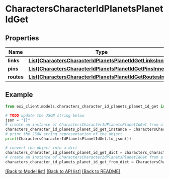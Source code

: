 # CharactersCharacterIdPlanetsPlanetIdGet


## Properties

Name | Type | Description | Notes
------------ | ------------- | ------------- | -------------
**links** | [**List[CharactersCharacterIdPlanetsPlanetIdGetLinksInner]**](CharactersCharacterIdPlanetsPlanetIdGetLinksInner.md) |  | 
**pins** | [**List[CharactersCharacterIdPlanetsPlanetIdGetPinsInner]**](CharactersCharacterIdPlanetsPlanetIdGetPinsInner.md) |  | 
**routes** | [**List[CharactersCharacterIdPlanetsPlanetIdGetRoutesInner]**](CharactersCharacterIdPlanetsPlanetIdGetRoutesInner.md) |  | 

## Example

```python
from esi_client.models.characters_character_id_planets_planet_id_get import CharactersCharacterIdPlanetsPlanetIdGet

# TODO update the JSON string below
json = "{}"
# create an instance of CharactersCharacterIdPlanetsPlanetIdGet from a JSON string
characters_character_id_planets_planet_id_get_instance = CharactersCharacterIdPlanetsPlanetIdGet.from_json(json)
# print the JSON string representation of the object
print(CharactersCharacterIdPlanetsPlanetIdGet.to_json())

# convert the object into a dict
characters_character_id_planets_planet_id_get_dict = characters_character_id_planets_planet_id_get_instance.to_dict()
# create an instance of CharactersCharacterIdPlanetsPlanetIdGet from a dict
characters_character_id_planets_planet_id_get_from_dict = CharactersCharacterIdPlanetsPlanetIdGet.from_dict(characters_character_id_planets_planet_id_get_dict)
```
[[Back to Model list]](../README.md#documentation-for-models) [[Back to API list]](../README.md#documentation-for-api-endpoints) [[Back to README]](../README.md)


